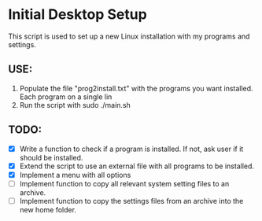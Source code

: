 # Initial Desktop Setup

This script is used to set up a new Linux installation with my programs and settings.


## USE:
1. Populate the file "prog2install.txt" with the programs you want installed. Each program on a single lin
2. Run the script with sudo ./main.sh

## TODO:
- [x] Write a function to check if a program is installed. If not, ask user if it should be installed.
- [x] Extend the script to use an external file with all programs to be installed.
- [x] Implement a menu with all options
- [ ] Implement function to copy all relevant system setting files to an archive. 
- [ ] Implement function to copy the settings files from an archive into the new home folder.
